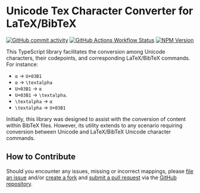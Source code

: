 # Unicode Tex Character Converter for LaTeX/BibTeX

[![GitHub commit activity](https://img.shields.io/github/commit-activity/t/Mearman/Unicode-Tex-Character-Converter?style=for-the-badge&logo=GitHub&color=%23181717)](https://github.com/Mearman/Unicode-Tex-Character-Converter/commits/main/)
[![GitHub Actions Workflow Status](https://img.shields.io/github/actions/workflow/status/Mearman/Unicode-Tex-Character-Converter/test.yml?branch=main&style=for-the-badge&logo=githubactions)](https://github.com/Mearman/Unicode-Tex-Character-Converter/actions)
[![NPM Version](https://img.shields.io/npm/v/unicode-tex-character-converter?style=for-the-badge&logo=npm&color=CC3534)](https://www.npmjs.com/package/unicode-tex-character-converter)

This TypeScript library facilitates the conversion among Unicode characters, their codepoints, and corresponding LaTeX/BibTeX commands. For instance:

- `α` -> `U+03B1`
- `α` -> `\textalpha`
- `U+03B1` -> `α`
- `U+03B1` -> `\textalpha`.
- `\textalpha` -> `α`
- `\textalpha` -> `U+03B1`

Initially, this library was designed to assist with the conversion of content within BibTeX files. However, its utility extends to any scenario requiring conversion between Unicode and LaTeX/BibTeX Unicode character commands.

## How to Contribute

Should you encounter any issues, missing or incorrect mappings, please [file an issue](https://github.com/Mearman/Unicode-Tex-Character-Converter/issues/new) and/or [create a fork](https://github.com/Mearman/Unicode-Tex-Character-Converter/fork) and [submit a pull request](https://github.com/Mearman/Unicode-Tex-Character-Converter/compare) via the [GitHub repository](https://github.com/Mearman/Unicode-Tex-Character-Converter).
